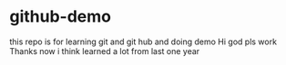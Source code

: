 # github-demo
this repo is for learning git and git hub and doing demo
Hi god pls work
Thanks now i think learned a lot from last one year 
